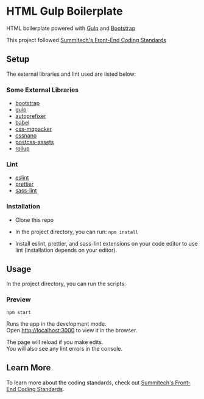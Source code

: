 # HTML Gulp Boilerplate

HTML boilerplate powered with [Gulp](https://gulpjs.com/) and [Bootstrap](https://getbootstrap.com/)

This project followed [Summitech's Front-End Coding Standards](https://github.com/1molehayo/Frontend-Best-Practices)


## Setup 

The external libraries and lint used are listed below:

### Some External Libraries

- [bootstrap](https://getbootstrap.com/)
- [gulp](https://gulpjs.com/)
- [autoprefixer](https://github.com/postcss/autoprefixer#readme)
- [babel](https://babeljs.io/)
- [css-mqpacker](https://www.npmjs.com/package/mqpacker)
- [cssnano](https://cssnano.co/)
- [postcss-assets](https://github.com/borodean/postcss-assets#readme)
- [rollup](https://github.com/rollup/rollup)

### Lint

- [eslint](https://eslint.org/)
- [prettier](https://prettier.io/)
- [sass-lint](https://www.npmjs.com/package/sass-lint)


### Installation

- Clone this repo

- In the project directory, you can run: `npm install`

- Install eslint, prettier, and sass-lint extensions on your code editor to use lint (installation depends on your editor).


## Usage

In the project directory, you can run the scripts:

### Preview

`npm start`

Runs the app in the development mode.<br>
Open [http://localhost:3000](http://localhost:3000) to view it in the browser.

The page will reload if you make edits.<br>
You will also see any lint errors in the console.


## Learn More

To learn more about the coding standards, check out [Summitech's Front-End Coding Standards](https://github.com/1molehayo/Frontend-Best-Practices).

